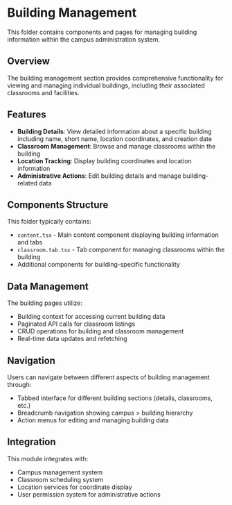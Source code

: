 # Building Management

This folder contains components and pages for managing building information within the campus administration system.

## Overview

The building management section provides comprehensive functionality for viewing and managing individual buildings, including their associated classrooms and facilities.

## Features

- **Building Details**: View detailed information about a specific building including name, short name, location coordinates, and creation date
- **Classroom Management**: Browse and manage classrooms within the building
- **Location Tracking**: Display building coordinates and location information
- **Administrative Actions**: Edit building details and manage building-related data

## Components Structure

This folder typically contains:

- `content.tsx` - Main content component displaying building information and tabs
- `classroom.tab.tsx` - Tab component for managing classrooms within the building
- Additional components for building-specific functionality

## Data Management

The building pages utilize:

- Building context for accessing current building data
- Paginated API calls for classroom listings
- CRUD operations for building and classroom management
- Real-time data updates and refetching

## Navigation

Users can navigate between different aspects of building management through:

- Tabbed interface for different building sections (details, classrooms, etc.)
- Breadcrumb navigation showing campus > building hierarchy
- Action menus for editing and managing building data

## Integration

This module integrates with:

- Campus management system
- Classroom scheduling system
- Location services for coordinate display
- User permission system for administrative actions
